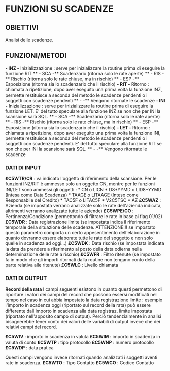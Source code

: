 # FUNZIONI SU SCADENZE

## OBIETTIVI
 Analisi delle scadenze.

## FUNZIONI/METODI
**- INZ -**  Inizializzazione :  serve per inizializzare la routine prima di eseguire la funzione RIT
**   - SCA -**  Scadenzario (ritorna solo le rate aperte)
**   - RIS -**  Rischio (ritorna solo le rate chiuse, ma in rischio)
**   - ESP -**  Esposizione (ritorna sia lo scadenzario che il rischio)
**- RIT -**  Ritorno :  chiamata a ripetizione, dopo aver eseguito una prima volta la funzione INZ, permette restituisce a seconda del metodo le scadenze pendenti o i soggetti con scadenze pendenti
**   -     -**  Vengono ritornate le scadenze
**- INI -**  Inizializzazione :  serve per inizializzare la routine prima di eseguire la funzione LET. E' del tutto speculare alla funzione INZ se non che per INI la scansione sarà SQL.
**   - SCA -**  Scadenzario (ritorna solo le rate aperte)
**   - RIS -**  Rischio (ritorna solo le rate chiuse, ma in rischio)
**   - ESP -**  Esposizione (ritorna sia lo scadenzario che il rischio)
**- LET -**  Ritorno :  chiamata a ripetizione, dopo aver eseguito una prima volta la funzione INI, permette restituisce a seconda del metodo le scadenze pendenti o i soggetti con scadenze pendenti. E' del tutto speculare alla funzione RIT se non che per INI la scansione sarà SQL.
**   -     -**  Vengono ritornate le scadenze

### DATI DI INPUT
**£C5WTR/CR** :  va indicato l'oggetto di riferimento della scansione. Per le funzioni
INZ/RIT è ammesso solo un oggetto CN, mentre per le funzioni INI/LET sono ammessi gli oggetti : 
\* CN o LICN
\* D8\*YYMD o LID8\*YYMD (Intesa come Data Scadenza)
\* TAAGE o LITAAGE (Inteso come Responsabile del Credito)
\* TAC5F o LITAC5F
\* V2C5TSC
\* AZ
**£C5WAZ** :  Azienda (se impostata verrano analizzate solo le rate dell'azienda indicata, altrimenti verranno analizzate tutte le aziende)
**£C5WPE/CO** :  Pertinenza/Condizione (permettondo di filtrare le rate in base ai flag 01/02)
**£C5WDR** :  Data registrazione limite (se impostata indica il riferimento temporale della situazione delle scadenze. ATTENZIONE!!! se impostato questo parametro comporta un certo appesentimento dell'elaborazione in quanto dovranno essere elaborate tutte le rate del soggetto e non solo quelle in scadenza ad oggi...)
**£C5WDK** :  Data rischio (se impostata indicata la data da prendere a riferimento al posto della data odierna nella determinazione delle rate a rischio)
**£C5WFR** :  Filtro ritenute (se impostato fa in modo che gli importi ritornati dalla routine non tengano conto della parte relativa alle ritenute)
**£C5WLC** :  Livello chiamata

### DATI DI OUTPUT
**Record della rata**
 I campi seguenti esistono in quanto questi permettono di riportare i valori dei campi del record che possono essersi modificati nel tempo nel caso in cui abbia impostato la data registrazione limite :  esempio l'importo in scadenza oggi (riportato sul record della rata) può essere differente dall'importo in scadenza alla data registraz. limite impostata (riportato nell'apposito campo di output). Perciò tendenzialmente in analisi bisognerebbe tener conto dei valori delle variabili di output invece che dei relativi campi del record.

**£C5WIV** :  importo in scadenza in valuta
**£C5WIM** :  importo in scadenza in valuta di conto
**£C5WTP** :  tipo protocollo
**£C5WNP** :  numero protocollo
**£C5WDP** :  data pratica

 Questi campi vengono invece ritornati quando analizzati i soggetti aventi rate in scadenza.
**£C5WTO** :  Tipo Contatto
**£C5WCO** :  Codice Contatto
